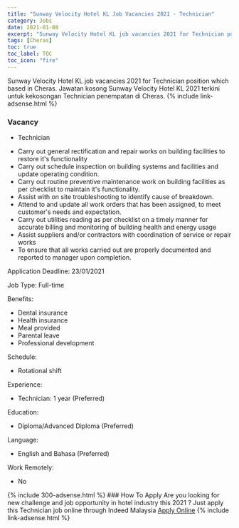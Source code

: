 ```yaml
---
title: "Sunway Velocity Hotel KL Job Vacancies 2021 - Technician" 
category: Jobs 
date: 2021-01-08 
excerpt: "Sunway Velocity Hotel KL job vacancies 2021 for Technician position which based in Cheras. Jawatan kosong Sunway Velocity Hotel KL 2021 terkini untuk kekosongan Technician penempatan di Cheras" 
tags: [Cheras] 
toc: true 
toc_label: TOC 
toc_icon: "fire" 
--- 
```


Sunway Velocity Hotel KL job vacancies 2021 for Technician position which based in Cheras. Jawatan kosong Sunway Velocity Hotel KL 2021 terkini untuk kekosongan Technician penempatan di Cheras. 
{% include link-adsense.html %} 
### Vacancy 
- Technician 
<div><ul><li>Carry out general rectification and repair works on building facilities to restore it's functionality</li><li>Carry out schedule inspection on building systems and facilities and update operating condition.</li><li>Carry out routine preventive maintenance work on building facilities as per checklist to maintain it's functionality.</li><li>Assist with on site troubleshooting to identify cause of breakdown.</li><li>Attend to and update all work orders that has been assigned, to meet customer's needs and expectation.</li><li>Carry out utilities reading as per checklist on a timely manner for accurate billing and monitoring of building health and energy usage</li><li>Assist suppliers and/or contractors with coordination of service or repair works</li><li>To ensure that all works carried out are properly documented and reported to manager upon completion.</li></ul><p>Application Deadline: 23/01/2021</p><p>Job Type: Full-time</p><p>Benefits:</p><ul><li>Dental insurance</li><li>Health insurance</li><li>Meal provided</li><li>Parental leave</li><li>Professional development</li></ul><p>Schedule:</p><ul><li>Rotational shift</li></ul><p>Experience:</p><ul><li>Technician: 1 year (Preferred)</li></ul><p>Education:</p><ul><li>Diploma/Advanced Diploma (Preferred)</li></ul><p>Language:</p><ul><li>English and Bahasa (Preferred)</li></ul><p>Work Remotely:</p><ul><li>No</li></ul></div> 
{% include 300-adsense.html %} 
### How To Apply 
Are you looking for new challenge and job opportunity in hotel industry this 2021 ?
Just apply this Technician job online through Indeed Malaysia 
<a href="https://malaysia.indeed.com/viewjob?jk=a4868035d3be6eb3" class="btn btn--info" target="_blank" rel="nofollow noopenner">Apply Online</a> 
{% include link-adsense.html %} 